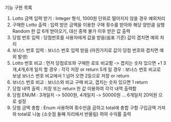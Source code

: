 기능 구현 목록
1. Lotto 금액 입력 받기 : Integer 형식, 1000원 단위로 떨어지지 않을 경우 예외처리
2. 구매한 Lotto 출력 : 입력 받은 금액을 이용한 구매 횟수를 받아와 해당 양만큼 실행
    Random 한 값 6개 받아오기, 대신 중복 불가
    이후 받은 값 출력
3. 당첨 번호 입력 : 당첨번호를 사용자에게 값을 받음(쉼표 기준)
    값이 겹치면 예외 처리
4. 보너스 번호 입력 : 보너스 번호 입력 받음 (마찬가지로 값이 당첨 번호와 겹치면 예외 발생)
5. Lotto 번호 비교 : 먼저 당첨로또와 구매한 로또 비교함 -> 겹치는 숫자 있으면 +1
    3개,4개,6개 일치 할 경우 : 각각 저장 or return
    5개 일 경우 : 보너스 번호 비교로 보냄
        보너스 번호 비교에서 1 넘어 오면 2등으로 저장 or return
6. 보너스 번호 비교 : 보너스와 비교 구매 비교, 겹치는 숫자 있으면 1 return
7. 당첨 내역 출력 : 저장 또는 return 한 값 이용하여 각각 내역 출력함
8. 당첨 ENUM : 3개일치 -> 5000원, 4개일치 -> 50000원 ... 6개일치 20억원 으로 설정
9. 당첨 금액 총합 : Enum 사용하여 횟수만큼 곱하고 total에 총합 구함
    구입금액 가져와 total로 나눔 (소숫점 둘째 자리에서 반올림) 하여 수익률 출력
